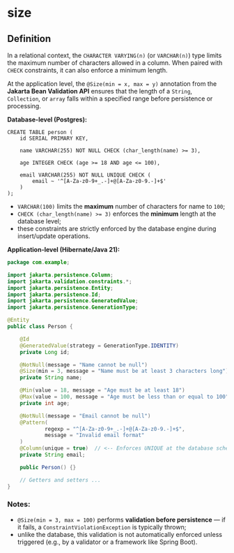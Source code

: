 # size
## Definition
In a relational context, the `CHARACTER VARYING(n)` (or `VARCHAR(n)`) type limits the maximum number of characters allowed in a column.
When paired with `CHECK` constraints, it can also enforce a minimum length.

At the application level, the `@Size(min = x, max = y)` annotation from the **Jakarta Bean Validation API** ensures that the length of a `String`,
`Collection`, or `array` falls within a specified range before persistence or processing.

**Database-level (Postgres):**
```
CREATE TABLE person (
    id SERIAL PRIMARY KEY,

    name VARCHAR(255) NOT NULL CHECK (char_length(name) >= 3),

    age INTEGER CHECK (age >= 18 AND age <= 100),

    email VARCHAR(255) NOT NULL UNIQUE CHECK (
        email ~ '^[A-Za-z0-9+_.-]+@[A-Za-z0-9.-]+$'
    )
);
```
- `VARCHAR(100)` limits the **maximum** number of characters for name to `100`;
- `CHECK (char_length(name) >= 3)` enforces the **minimum** length at the database level;
- these constraints are strictly enforced by the database engine during insert/update operations.

**Application-level (Hibernate/Java 21):**
```java
package com.example;

import jakarta.persistence.Column;
import jakarta.validation.constraints.*;
import jakarta.persistence.Entity;
import jakarta.persistence.Id;
import jakarta.persistence.GeneratedValue;
import jakarta.persistence.GenerationType;

@Entity
public class Person {

    @Id
    @GeneratedValue(strategy = GenerationType.IDENTITY)
    private Long id;

    @NotNull(message = "Name cannot be null")
    @Size(min = 3, message = "Name must be at least 3 characters long")
    private String name;

    @Min(value = 18, message = "Age must be at least 18")
    @Max(value = 100, message = "Age must be less than or equal to 100")
    private int age;

    @NotNull(message = "Email cannot be null")
    @Pattern(
            regexp = "^[A-Za-z0-9+_.-]+@[A-Za-z0-9.-]+$",
            message = "Invalid email format"
    )
    @Column(unique = true)  // <-- Enforces UNIQUE at the database schema level
    private String email;

    public Person() {}

    // Getters and setters ...
}
```
### Notes:
- `@Size(min = 3, max = 100)` performs **validation before persistence** — if it fails, a `ConstraintViolationException` is typically thrown;
- unlike the database, this validation is not automatically enforced unless triggered (e.g., by a validator or a framework like Spring Boot).